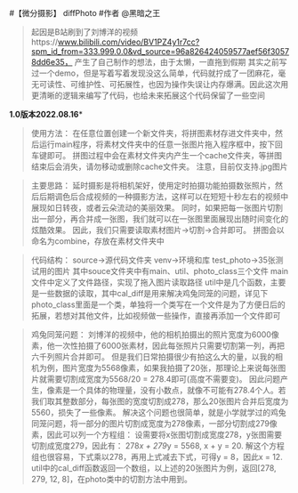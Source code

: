 #【微分摄影】 diffPhoto
#作者 @黑暗之王

>起因是B站刷到了刘博洋的视频https://www.bilibili.com/video/BV1PZ4y1r7cc?spm_id_from=333.999.0.0&vd_source=96a826424059577aef56f30578dd6e35， 产生了自己制作的想法，由于太懒，一直拖到假期
>其实之前写过一个demo，但是写着写着发现没这么简单，代码就拧成了一团麻花，毫无可读性、可维护性、可拓展性，也因为操作失误让内存爆满。因此这次用更清晰的逻辑来编写了代码，也给未来拓展这个代码保留了一些空间



******1.0版本2022.08.16*******
>使用方法：
	在任意位置创建一个新文件夹，将拼图素材存进文件夹中，然后运行main程序，将素材文件夹中的任意一张图片拖入程序框中，按下回车键即可。
	拼图过程中会在素材文件夹内产生一个cache文件夹，等拼图结束后会消失，请勿移动或删除cache文件夹。
	注意，目前仅支持.jpg图片

>主要思路：
	延时摄影是将相机架好，使用定时拍摄功能拍摄数张照片，然后后期调色后合成视频的一种摄影方法，这样可以在短短十秒左右的视频中展现如日转夜，或者云朵流动的美丽效果。
	同时，如果把每一张图片切割出一部分，再合并成一张图，我们就可以在一张图里面展现出随时间变化的炫酷效果。
	因此，我们只需要读取素材图片->切割->合并即可。
	拼图会以命名为combine，存放在素材文件夹中

>代码结构：
	source->源代码文件夹
	venv->环境和库
	test_photo->35张测试用的图片
  其中souce文件夹中有main、util、photo_class三个文件
  main文件中定义了文件路径，实现了拖入图片读取路径
  util中是几个函数，主要是一些数据的读取，其中cal_diff是用来解决鸡兔同笼的问题，详见下
  photo_class里面是一个类，单独将一个类写在一个文件是为了方便日后的拓展，若想对其他文件，比如视频做一些操作，直接再添加一个文件即可

>鸡兔同笼问题：
	刘博洋的视频中，他的相机拍摄出的照片宽度为6000像素，他一次性拍摄了6000张素材，因此每张照片只需要切割第一列，再把六千列照片合并即可。
	但是我们日常拍摄很少有拍这么大的量，以我的相机为例，图片宽度为5568像素，如果我拍摄了20张，那理论上来说每张图片就需要切割成宽度为5568/20 = 278.4即可(高度不需要变)。
	因此问题产生，像素是一个具体的物理量，没有小数点，就像不可能有278.4个人。若我们取其整数部分，每张图的宽度切割成278，那么20张图片合并后宽度为5560，损失了一些像素。
	解决这个问题也很简单，就是小学就学过的鸡兔同笼问题，将一部分的图片切割成宽度为278像素，一部分切割成279像素，因此可以列一个方程组：
						设需要将x张图切割成宽度278，y张图需要切割成宽度279，因此有：
								278*x + 279*y = 5568, 
								        x + y = 20.
	解这个方程组也很容易，下式乘以278，再用上式减去下式，可得y = 8，因此x = 12.
	util中的cal_diff函数返回一个数组，以上述的20张图片为例，返回[278, 279, 12, 8]，在photo类中的切割方法中用到。
